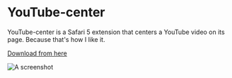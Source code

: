 # YouTube-center #


YouTube-center is a Safari 5 extension that centers a YouTube video on its page. Because that's how I like it.

[Download from here](https://github.com/scottjacksonx/YouTube-center/raw/master/YouTube-center.safariextz)


![A screenshot](http://d.pr/bfMs+)